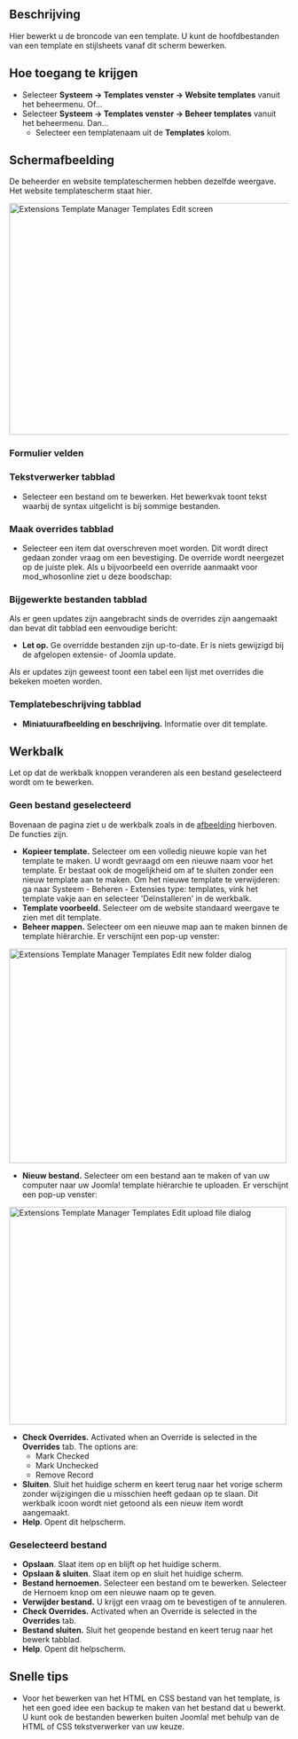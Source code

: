 <!-- Filename: Help4.x:Templates:_Customise / Display title: Templates: Bewerken -->

## Beschrijving

Hier bewerkt u de broncode van een template. U kunt de hoofdbestanden
van een template en stijlsheets vanaf dit scherm bewerken.

## Hoe toegang te krijgen

- Selecteer **Systeem → Templates venster → Website templates**
  vanuit het beheermenu. Of...
- Selecteer **Systeem → Templates venster → Beheer templates**
  vanuit het beheermenu. Dan...
  - Selecteer een templatenaam uit de **Templates** kolom.

## Schermafbeelding

De beheerder en website templateschermen hebben dezelfde weergave. Het
website templatescherm staat hier.

<img
src="https://docs.joomla.org/images/thumb/1/1d/Help-4x-Extensions-Template-Manager-Templates-Edit-screen-nl.png/800px-Help-4x-Extensions-Template-Manager-Templates-Edit-screen-nl.png.jpeg"
decoding="async"
srcset="https://docs.joomla.org/images/1/1d/Help-4x-Extensions-Template-Manager-Templates-Edit-screen-nl.png 1.5x"
data-file-width="1140" data-file-height="596" width="800" height="418"
alt="Extensions Template Manager Templates Edit screen" />

### Formulier velden

### Tekstverwerker tabblad

- Selecteer een bestand om te bewerken. Het bewerkvak toont tekst
  waarbij de syntax uitgelicht is bij sommige bestanden.

### Maak overrides tabblad

- Selecteer een item dat overschreven moet worden. Dit wordt direct
  gedaan zonder vraag om een bevestiging. De override wordt neergezet op
  de juiste plek. Als u bijvoorbeeld een override aanmaakt voor
  mod_whosonline ziet u deze boodschap:

### Bijgewerkte bestanden tabblad

Als er geen updates zijn aangebracht sinds de overrides zijn aangemaakt
dan bevat dit tabblad een eenvoudige bericht:

- **Let op.** Ge overridde bestanden zijn up-to-date. Er is niets
  gewijzigd bij de afgelopen extensie- of Joomla update.

Als er updates zijn geweest toont een tabel een lijst met overrides die
bekeken moeten worden.

### Templatebeschrijving tabblad

- **Miniatuurafbeelding en beschrijving.** Informatie over dit template.

## Werkbalk

Let op dat de werkbalk knoppen veranderen als een bestand geselecteerd
wordt om te bewerken.

### Geen bestand geselecteerd

Bovenaan de pagina ziet u de werkbalk zoals in de
[afbeelding](#Schermafbeelding) hierboven. De functies zijn.

- **Kopieer template.** Selecteer om een volledig nieuwe kopie van het
  template te maken. U wordt gevraagd om een nieuwe naam voor het
  template. Er bestaat ook de mogelijkheid om af te sluiten zonder een
  nieuw template aan te maken. Om het nieuwe template te verwijderen: ga
  naar Systeem - Beheren - Extensies type: templates, vink het template
  vakje aan en selecteer 'Deïnstalleren' in de werkbalk.
- **Template voorbeeld.** Selecteer om de website standaard weergave te
  zien met dit template.
- **Beheer mappen.** Selecteer om een nieuwe map aan te maken binnen de
  template hiërarchie. Er verschijnt een pop-up venster:

<img
src="https://docs.joomla.org/images/thumb/8/8e/Help-4x-Extensions-Template-Manager-Templates-Edit-new-folder-dialog-nl.png/500px-Help-4x-Extensions-Template-Manager-Templates-Edit-new-folder-dialog-nl.png.jpeg"
decoding="async"
srcset="https://docs.joomla.org/images/8/8e/Help-4x-Extensions-Template-Manager-Templates-Edit-new-folder-dialog-nl.png 1.5x"
data-file-width="703" data-file-height="544" width="500" height="387"
alt="Extensions Template Manager Templates Edit new folder dialog" />

- **Nieuw bestand.** Selecteer om een bestand aan te maken of van uw
  computer naar uw Joomla! template hiërarchie te uploaden. Er
  verschijnt een pop-up venster:

<img
src="https://docs.joomla.org/images/thumb/a/a8/Help-4x-Extensions-Template-Manager-Templates-Edit-upload-file-dialog-nl.png/500px-Help-4x-Extensions-Template-Manager-Templates-Edit-upload-file-dialog-nl.png.jpeg"
decoding="async"
srcset="https://docs.joomla.org/images/a/a8/Help-4x-Extensions-Template-Manager-Templates-Edit-upload-file-dialog-nl.png 1.5x"
data-file-width="692" data-file-height="544" width="500" height="393"
alt="Extensions Template Manager Templates Edit upload file dialog" />

- **Check Overrides.** Activated when an Override is selected in the
  **Overrides** tab. The options are:
  - Mark Checked
  - Mark Unchecked
  - Remove Record
- **Sluiten**. Sluit het huidige scherm en keert terug naar het vorige
  scherm zonder wijzigingen die u misschien heeft gedaan op te slaan.
  Dit werkbalk icoon wordt niet getoond als een nieuw item wordt
  aangemaakt.
- **Help**. Opent dit helpscherm.

### Geselecteerd bestand

- **Opslaan**. Slaat item op en blijft op het huidige scherm.
- **Opslaan & sluiten**. Slaat item op en sluit het huidige scherm.
- **Bestand hernoemen.** Selecteer een bestand om te bewerken. Selecteer
  de Hernoem knop om een nieuwe naam op te geven.
- **Verwijder bestand.** U krijgt een vraag om te bevestigen of te
  annuleren.
- **Check Overrides.** Activated when an Override is selected in the
  **Overrides** tab.
- **Bestand sluiten.** Sluit het geopende bestand en keert terug naar
  het bewerk tabblad.
- **Help**. Opent dit helpscherm.

## Snelle tips

- Voor het bewerken van het HTML en CSS bestand van het template, is het
  een goed idee een backup te maken van het bestand dat u bewerkt. U
  kunt ook de bestanden bewerken buiten Joomla! met behulp van de HTML
  of CSS tekstverwerker van uw keuze.
